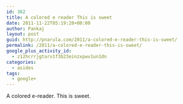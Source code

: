 ```yaml
---
id: 362
title: A colored e reader This is sweet
date: 2011-11-22T05:19:28+00:00
author: Pankaj
layout: post
guid: http://pnarula.com/2011/a-colored-e-reader-this-is-sweet/
permalink: /2011/a-colored-e-reader-this-is-sweet/
google_plus_activity_id:
  - z12hcrrjgtarv1f3b23einzxpwv1un1dn
categories:
  - asides
tags:
  - google+
---
```

A colored e-reader. This is sweet.

<span class='embed-youtube' style='text-align:center; display: block;'></span>